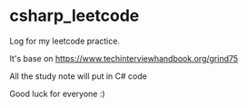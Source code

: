 # csharp_leetcode
Log for my leetcode practice.

It's base on https://www.techinterviewhandbook.org/grind75

All the study note will put in C# code

Good luck for everyone :)
